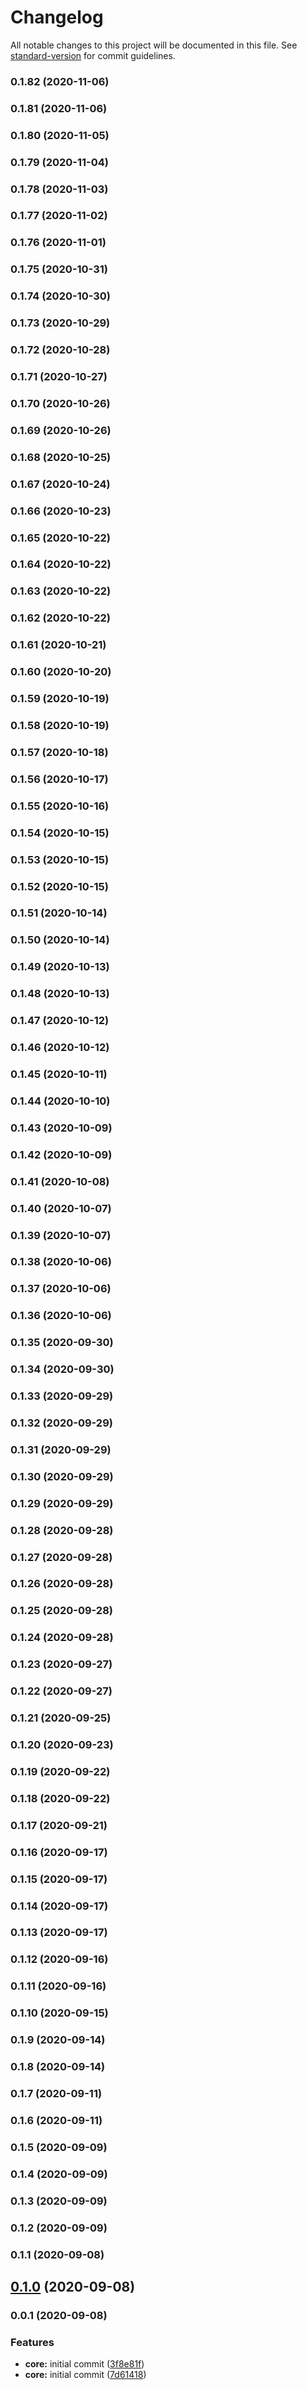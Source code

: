 # Changelog

All notable changes to this project will be documented in this file. See [standard-version](https://github.com/conventional-changelog/standard-version) for commit guidelines.

### 0.1.82 (2020-11-06)

### 0.1.81 (2020-11-06)

### 0.1.80 (2020-11-05)

### 0.1.79 (2020-11-04)

### 0.1.78 (2020-11-03)

### 0.1.77 (2020-11-02)

### 0.1.76 (2020-11-01)

### 0.1.75 (2020-10-31)

### 0.1.74 (2020-10-30)

### 0.1.73 (2020-10-29)

### 0.1.72 (2020-10-28)

### 0.1.71 (2020-10-27)

### 0.1.70 (2020-10-26)

### 0.1.69 (2020-10-26)

### 0.1.68 (2020-10-25)

### 0.1.67 (2020-10-24)

### 0.1.66 (2020-10-23)

### 0.1.65 (2020-10-22)

### 0.1.64 (2020-10-22)

### 0.1.63 (2020-10-22)

### 0.1.62 (2020-10-22)

### 0.1.61 (2020-10-21)

### 0.1.60 (2020-10-20)

### 0.1.59 (2020-10-19)

### 0.1.58 (2020-10-19)

### 0.1.57 (2020-10-18)

### 0.1.56 (2020-10-17)

### 0.1.55 (2020-10-16)

### 0.1.54 (2020-10-15)

### 0.1.53 (2020-10-15)

### 0.1.52 (2020-10-15)

### 0.1.51 (2020-10-14)

### 0.1.50 (2020-10-14)

### 0.1.49 (2020-10-13)

### 0.1.48 (2020-10-13)

### 0.1.47 (2020-10-12)

### 0.1.46 (2020-10-12)

### 0.1.45 (2020-10-11)

### 0.1.44 (2020-10-10)

### 0.1.43 (2020-10-09)

### 0.1.42 (2020-10-09)

### 0.1.41 (2020-10-08)

### 0.1.40 (2020-10-07)

### 0.1.39 (2020-10-07)

### 0.1.38 (2020-10-06)

### 0.1.37 (2020-10-06)

### 0.1.36 (2020-10-06)

### 0.1.35 (2020-09-30)

### 0.1.34 (2020-09-30)

### 0.1.33 (2020-09-29)

### 0.1.32 (2020-09-29)

### 0.1.31 (2020-09-29)

### 0.1.30 (2020-09-29)

### 0.1.29 (2020-09-29)

### 0.1.28 (2020-09-28)

### 0.1.27 (2020-09-28)

### 0.1.26 (2020-09-28)

### 0.1.25 (2020-09-28)

### 0.1.24 (2020-09-28)

### 0.1.23 (2020-09-27)

### 0.1.22 (2020-09-27)

### 0.1.21 (2020-09-25)

### 0.1.20 (2020-09-23)

### 0.1.19 (2020-09-22)

### 0.1.18 (2020-09-22)

### 0.1.17 (2020-09-21)

### 0.1.16 (2020-09-17)

### 0.1.15 (2020-09-17)

### 0.1.14 (2020-09-17)

### 0.1.13 (2020-09-17)

### 0.1.12 (2020-09-16)

### 0.1.11 (2020-09-16)

### 0.1.10 (2020-09-15)

### 0.1.9 (2020-09-14)

### 0.1.8 (2020-09-14)

### 0.1.7 (2020-09-11)

### 0.1.6 (2020-09-11)

### 0.1.5 (2020-09-09)

### 0.1.4 (2020-09-09)

### 0.1.3 (2020-09-09)

### 0.1.2 (2020-09-09)

### 0.1.1 (2020-09-08)

## [0.1.0](https://github.com/pahud/cdk-remote-stack/compare/v0.0.1...v0.1.0) (2020-09-08)

### 0.0.1 (2020-09-08)


### Features

* **core:** initial commit ([3f8e81f](https://github.com/pahud/cdk-remote-stack/commit/3f8e81f71a8a5a26c49c1a58a2ae0aad76540318))
* **core:** initial commit ([7d61418](https://github.com/pahud/cdk-remote-stack/commit/7d61418c2ebec7dc98613a7728e80dcf7b22d422))
